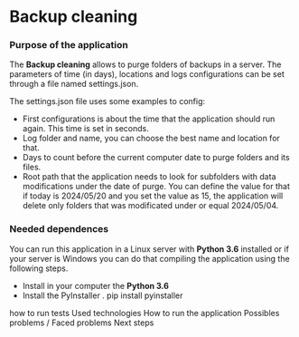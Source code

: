 # Backup cleaning
### Purpose of the application
The **Backup cleaning** allows to purge folders of backups in a server. The parameters of time (in days), locations and logs configurations can be set through a file named settings.json.

The settings.json file uses some examples to config:
- First configurations is about the time that the application should run again. This time is set in seconds.
- Log folder and name, you can choose the best name and location for that.
- Days to count before the current computer date to purge folders and its files.
- Root path that the application needs to look for subfolders with data modifications under the date of purge. You can define the value for that if today is 2024/05/20 and you set the value as 15, the application will delete only folders that was modificated under or equal 2024/05/04.

### Needed dependences
You can run this application in a Linux server with **Python 3.6** installed or if your server is Windows you can do that compiling the application using the following steps.
- Install in your computer the **Python 3.6**
- Install the PyInstaller
. pip install pyinstaller
  


how to run tests
Used technologies
How to run the application
Possibles problems / Faced problems
Next steps
